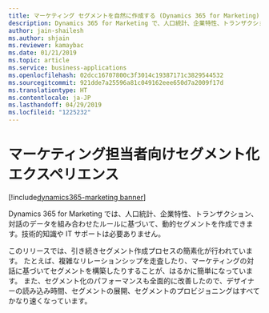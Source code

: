 ```yaml
---
title: マーケティング セグメントを自然に作成する (Dynamics 365 for Marketing)
description: Dynamics 365 for Marketing で、人口統計、企業特性、トランザクション、対話のデータを組み合わせたルールに基づいて、動的セグメントを作成します。技術的知識や IT サポートは必要ありません。
author: jain-shailesh
ms.author: shjain
ms.reviewer: kamaybac
ms.date: 01/21/2019
ms.topic: article
ms.service: business-applications
ms.openlocfilehash: 02dcc16707800c3f3014c19387171c3829544532
ms.sourcegitcommit: 921dde7a25596a81c049162eee650d7a2009f17d
ms.translationtype: HT
ms.contentlocale: ja-JP
ms.lasthandoff: 04/29/2019
ms.locfileid: "1225232"
---
```

# <a name="marketer-friendly-segmentation-experience"></a>マーケティング担当者向けセグメント化エクスペリエンス
[!include[dynamics365-marketing banner](../includes/dynamics365-marketing.md)]


Dynamics 365 for Marketing では、人口統計、企業特性、トランザクション、対話のデータを組み合わせたルールに基づいて、動的セグメントを作成できます。技術的知識や IT サポートは必要ありません。

このリリースでは、引き続きセグメント作成プロセスの簡素化が行われています。 たとえば、複雑なリレーションシップを走査したり、マーケティングの対話に基づいてセグメントを構築したりすることが、はるかに簡単になっています。 また、セグメント化のパフォーマンスも全面的に改善したので、デザイナーの読み込み時間、セグメントの展開、セグメントのプロビジョニングはすべてかなり速くなっています。

